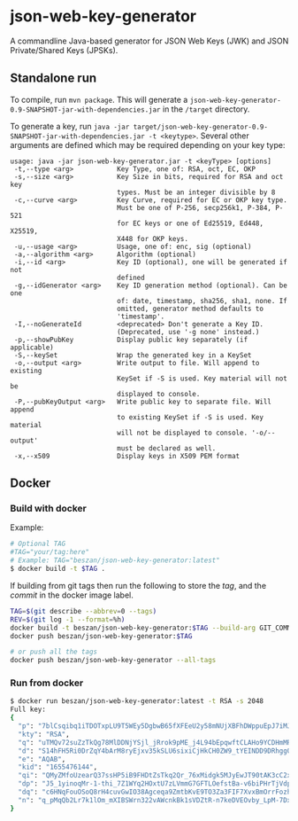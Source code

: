 # json-web-key-generator

A commandline Java-based generator for JSON Web Keys (JWK) and JSON Private/Shared Keys (JPSKs).

## Standalone run

To compile, run `mvn package`. This will generate a `json-web-key-generator-0.9-SNAPSHOT-jar-with-dependencies.jar` in the `/target` directory.

To generate a key, run `java -jar target/json-web-key-generator-0.9-SNAPSHOT-jar-with-dependencies.jar -t <keytype>`. Several other arguments are defined which may be required depending on your key type:

```
usage: java -jar json-web-key-generator.jar -t <keyType> [options]
 -t,--type <arg>           Key Type, one of: RSA, oct, EC, OKP
 -s,--size <arg>           Key Size in bits, required for RSA and oct key
                           types. Must be an integer divisible by 8
 -c,--curve <arg>          Key Curve, required for EC or OKP key type.
                           Must be one of P-256, secp256k1, P-384, P-521
                           for EC keys or one of Ed25519, Ed448, X25519,
                           X448 for OKP keys.
 -u,--usage <arg>          Usage, one of: enc, sig (optional)
 -a,--algorithm <arg>      Algorithm (optional)
 -i,--id <arg>             Key ID (optional), one will be generated if not
                           defined
 -g,--idGenerator <arg>    Key ID generation method (optional). Can be one
                           of: date, timestamp, sha256, sha1, none. If
                           omitted, generator method defaults to
                           'timestamp'.
 -I,--noGenerateId         <deprecated> Don't generate a Key ID.
                           (Deprecated, use '-g none' instead.)
 -p,--showPubKey           Display public key separately (if applicable)
 -S,--keySet               Wrap the generated key in a KeySet
 -o,--output <arg>         Write output to file. Will append to existing
                           KeySet if -S is used. Key material will not be
                           displayed to console.
 -P,--pubKeyOutput <arg>   Write public key to separate file. Will append
                           to existing KeySet if -S is used. Key material
                           will not be displayed to console. '-o/--output'
                           must be declared as well.
 -x,--x509                 Display keys in X509 PEM format
```

## Docker

### Build with docker 
Example:


```bash
# Optional TAG
#TAG="your/tag:here"
# Example: TAG="beszan/json-web-key-generator:latest"
$ docker build -t $TAG .
```

If building from git tags then run the following to store the *tag*, and the *commit*
in the docker image label.

```bash
TAG=$(git describe --abbrev=0 --tags)
REV=$(git log -1 --format=%h)
docker build -t beszan/json-web-key-generator:$TAG --build-arg GIT_COMMIT=$REV --build-arg GIT_TAG=$TAG .
docker push beszan/json-web-key-generator:$TAG

# or push all the tags
docker push beszan/json-web-key-generator --all-tags
```

### Run from docker

```bash
$ docker run beszan/json-web-key-generator:latest -t RSA -s 2048
Full key:
{
  "p": "7blCsqibq1iTDOTxpLU9T5WEy5DgbwB65fXFEeU2y58mNUjXBFhDWppuEpJ7iMJtMsOhB60Mmf8ujRNVp8KmVT9eF6MwO7tW7sprq45YncwC8pZIpMqDdKOvB9moHVW9FzPlZimUzJsfgPAQc73SrpOSqwGHvPxfjvfO-kM_7wc",
  "kty": "RSA",
  "q": "uTMQv72suZzTkQg78MlDDNjYSjl_jRrok9pME_j4L94bEpqwftCLAHo9YCDHmMREcJa5X4UCIeG2bAqPx4izluaRQ3mktISMXtnPvLYUkooeWrQtrD7rYwurJeh0n_y_0YMVfH0OUUXxOOu6hljBXoxDhoqzPysJOljDEordNoc",
  "d": "S14hFH5Ri0DrZqY4bArM8ryEjxv35kSLU6sixiCjHkCH0ZW9_tYEINDD9DRhggQtGfpuPsfIPQ0AWX9LmtKnIrOVmscrI_E8dkPvbTPAf_GePFSQaqtYobr4mjdhWHXStRGqSQnRnRpqbjcjs3wRyV42CTgJf8tBM1vTx_Pak5NYCpHWBu9vnN-Pzd60gpPxRZe-HaJbGRMVTNw11Rys--7Vcq-k6iyhYYBQiL3c62zNW6GzucmXxbSs8gQduPArvCKUAbJoMhWdCDvO3JIQTxccUdACs7xe9RDxucMHKbLM0yWUEbL6mS0J93-SypwNvUKbOkrGuc4sybmr2b1X5Q",
  "e": "AQAB",
  "kid": "1655476144",
  "qi": "QMyZMfoUzearQ37ssHP5iB9FHDtZsTkq2Qr_76xMidgk5MJyEwJT90tAK3cC2x_tBRYKKrT9GXQYSHHNX0govfUGzwmlyK0GxX92C_Tr0BQZQzt2JP4BUnBk35REMPTv6aP1ODZ3u7d1_bvIY0bwZSDTVGirIdGYXRwf8XQdYQQ",
  "dp": "J5_1yinoqMr-1-thi_7Z1WYq2HOxtU7zLVmmG7GFTLOefstBa-v6biPHrTjVdppR8WBCezERJKowbDuIz4nWh-ckG_SLmalEeFEtWU9E3iifZSg_u5g2CT8vcbOKHjmoZzGzTzAnKWPCAJADbgd6ErdufyqmIY4_r2kHCxgilAk",
  "dq": "c6HNqFouOSoQ8rH4cuvGwIO38Agceqa9ZmtbKvE9TO3Za3FIF7XvxBmOrrFozhplPQLutRQf87WxJ54kjYntz58gPcf6rXdBCYvnZ8Ur7R7tuuZayfvzDkFf1-hewPGXdqHozXRrdxU7erW8HVvXSEg9dQiuyBb_yP1YtwAbBIs",
  "n": "q_pMqQb2Lr7k1lOm_mXIBSWrn322vAWcnkBk1sVDZtR-n7keDVEOvby_LpM-7Dx-8fUTAU99RD4e4VgHb02bqmuodNfKjDXN9MFBmnhBkFWxxq0xXTj1e6IlQCGeAV2AnlcBmgzXTQ5a8IOBtBwbLkBUx1IbbwpJM6l2LhQmG756SxUjmDy9mHjQp_h0dr3u3TyceXR3GyG3cGeYfMYwaccZpGEQyCVRu1iwIahP6eoqIGGd_8V2W2vR5TU7yN4xiEdU8nGSVYcdGR7Cu22GxT0UXFYbu5o0A2LnLghjxHirw89WMm81ROaBOl5DdJzXyix2EE7snUBunJiyEi2GsQ"
}
```
